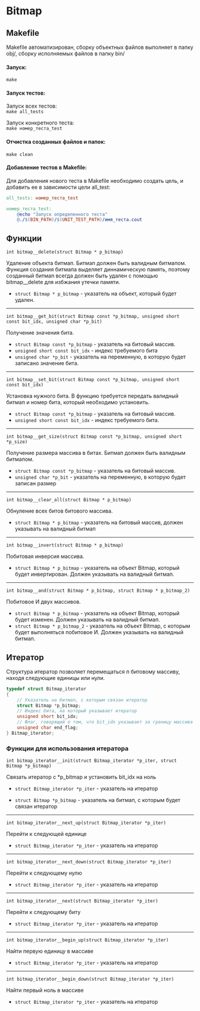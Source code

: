 # Bitmap

## Makefile
Makefile автоматизирован, сборку объектных файлов выполняет в папку obj/, сборку исполняемых файлов в папку bin/

#### Запуск:  
```make```  

#### Запуск тестов:

Запуск всех тестов:  
```make all_tests```

Запуск конкретного теста:  
```make номер_теста_test```

#### Отчистка созданных файлов и папок:  
```make clean```

#### Добавление тестов в Makefile:
Для добавления нового теста в Makefile необходимо создать цель, и добавить ее в зависимости цели all_test:  
```Makefile
all_tests: номер_теста_test

номер_теста_test:  
    @echo "Запуск определенного теста"
    @./$(BIN_PATH)/$(UNIT_TEST_PATH)/имя_теста.cout
``` 

## Функции

```int bitmap__delete(struct Bitmap * p_bitmap)```

Удаление объекта битмап. Битмап должен быть
валидным битмапом. Функция создания битмапа выделяет диннамическую память, поэтому созданный 
битмап всегда должен быть удален с помощью bitmap__delete для избжания утечки памяти.

* ```struct Bitmap * p_bitmap``` - указатель на объект, который будет удален.
***
```int bitmap__get_bit(struct Bitmap const *p_bitmap, unsigned short const bit_idx, unsigned char *p_bit)```

 Получение значения бита.

* ```struct Bitmap const *p_bitmap``` - указатель на битовый массив.
* ```unsigned short const bit_idx``` - индекс требуемого бита
* ```unsigned char *p_bit``` - указатель на переменную, в которую будет записано значение бита.
***
```int bitmap__set_bit(struct Bitmap const *p_bitmap, unsigned short const bit_idx)```
 
 Установка нужного бита. В функцию требуется передать валидный битмап и номер бита, который необходимо установить.

* ```struct Bitmap const *p_bitmap``` - указатель на битовый массив.
* ```unsigned short const bit_idx``` - индекс требуемого бита.
***
```int bitmap__get_size(struct Bitmap const *p_bitmap, unsigned short *p_size)```

Получение размера массива в битах. Битмап должен быть валидным битмапом.

* ```struct Bitmap const *p_bitmap``` - указатель на битовый массив.
* ```unsigned char *p_bit``` - указатель на переменную, в которую будет записан размер
***
```int bitmap__clear_all(struct Bitmap * p_bitmap)```

Обнуление всех битов битового массива.

* ```struct Bitmap * p_bitmap``` - указатель на битовый массив, должен указывать на валидный битмап
***
```int bitmap__invert(struct Bitmap * p_bitmap)```

Побитовая инверсия массива.

* ```struct Bitmap * p_bitmap``` - указатель на объект Bitmap, который будет инвертирован. Должен указывать на валидный битмап.
***
```int bitmap__and(struct Bitmap * p_bitmap, struct Bitmap * p_bitmap_2)```

Побитовое И двух массивов.

* ```struct Bitmap * p_bitmap``` - указатель на объект Bitmap, который будет изменен. Должен указывать на валидный битмап.
* ```struct Bitmap * p_bitmap_2``` - указатель на объект Bitmap, с которым будет выполняться побитовое И. Должен указывать на валидный битмап.

## Итератор

Структура итератор позволяет перемещаться п битовому массиву, находя следующие единицы или нули.

```c
typedef struct Bitmap_iterator
{
    // Указатель на битмап, с которым связан итератор
    struct Bitmap *p_bitmap;
    // Индекс бита, на который указывает итератор
    unsigned short bit_idx;
    // Флаг, говорящий о том, что bit_idx указывает за границу массива (биты закончились)
    unsigned char end_flag;
} Bitmap_iterator;
```

### Функции для использования итератора
```int bitmap_iterator__init(struct Bitmap_iterator *p_iter, struct Bitmap *p_bitmap)```

Связать итератор с *p_bitmap и установить bit_idx на ноль
* ```struct Bitmap_iterator *p_iter``` - указатель на итератор

* ```struct Bitmap *p_bitmap``` - указатель на битмап, с которым будет связан итератор
***
```int bitmap_iterator__next_up(struct Bitmap_iterator *p_iter)```

Перейти к следующей единице

* ```struct Bitmap_iterator *p_iter``` - указатель на итератор

***
```int bitmap_iterator__next_down(struct Bitmap_iterator *p_iter)```

Перейти к следующему нулю

* ```struct Bitmap_iterator *p_iter``` - указатель на итератор

***
```int bitmap_iterator__next(struct Bitmap_iterator *p_iter)```

Перейти к следующему биту

* ```struct Bitmap_iterator *p_iter``` - указатель на итератор

***
```int bitmap_iterator__begin_up(struct Bitmap_iterator *p_iter)```

Найти первую единицу в массиве

* ```struct Bitmap_iterator *p_iter``` - указатель на итератор

***
```int bitmap_iterator__begin_down(struct Bitmap_iterator *p_iter)```

Найти первый ноль в массиве

* ```struct Bitmap_iterator *p_iter``` - указатель на итератор

